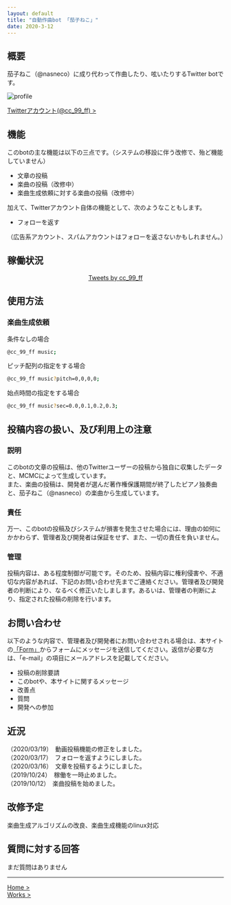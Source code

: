 ```yaml
---
layout: default
title: "自動作曲bot 「茄子ねこ」"
date: 2020-3-12
---
```


## 概要

茄子ねこ（@nasneco）に成り代わって作曲したり、呟いたりするTwitter botです。

 ![profile](https://nakashimas.github.io/img/nasneco/profile.png "profile")

[Twitterアカウント(@cc_99_ff) >](https://twitter.com/cc_99_ff)

## 機能

このbotの主な機能は以下の三点です。（システムの移設に伴う改修で、殆ど機能していません）

- 文章の投稿
- 楽曲の投稿（改修中）
- 楽曲生成依頼に対する楽曲の投稿（改修中）

加えて、Twitterアカウント自体の機能として、次のようなこともします。

- フォローを返す

（広告系アカウント、スパムアカウントはフォローを返さないかもしれません。）

## 稼働状況

<div style="text-align:center;">
    <a class="twitter-timeline" data-width="320" data-height="400" data-chrome="transparent nofooter" data-link-color="#ff8080" href="https://twitter.com/cc_99_ff?ref_src=twsrc%5Etfw">
        Tweets by cc_99_ff
    </a>
    <script async src="https://platform.twitter.com/widgets.js" charset="utf-8"></script>
</div>

## 使用方法

### 楽曲生成依頼

条件なしの場合

```sh
@cc_99_ff music;
```

ピッチ配列の指定をする場合

```sh
@cc_99_ff music?pitch=0,0,0,0;
```

始点時間の指定をする場合

```sh
@cc_99_ff music?sec=0.0,0.1,0.2,0.3;
```

## 投稿内容の扱い、及び利用上の注意

### 説明

このbotの文章の投稿は、他のTwitterユーザーの投稿から独自に収集したデータと、MCMCによって生成しています。  
また、楽曲の投稿は、開発者が選んだ著作権保護期間が終了したピアノ独奏曲と、茄子ねこ（@nasneco）の楽曲から生成しています。  

### 責任

万一、このbotの投稿及びシステムが損害を発生させた場合には、理由の如何にかかわらず、管理者及び開発者は保証をせず、また、一切の責任を負いません。  

### 管理

投稿内容は、ある程度制御が可能です。そのため、投稿内容に権利侵害や、不適切な内容があれば、下記のお問い合わせ先までご連絡ください。管理者及び開発者の判断により、なるべく修正いたしまします。あるいは、管理者の判断により、指定された投稿の削除を行います。

## お問い合わせ

以下のような内容で、管理者及び開発者にお問い合わせされる場合は、本サイトの[「Form」](#infoform)からフォームにメッセージを送信してください。返信が必要な方は、「e-mail」の項目にメールアドレスを記載してください。  

- 投稿の削除要請
- このbotや、本サイトに関するメッセージ
- 改善点
- 質問
- 開発への参加

## 近況

（2020/03/19）　動画投稿機能の修正をしました。  
（2020/03/17）　フォローを返すようにしました。  
（2020/03/16）　文章を投稿するようにしました。  
（2019/10/24）　稼働を一時止めました。  
（2019/10/12）　楽曲投稿を始めました。  

## 改修予定

楽曲生成アルゴリズムの改良、楽曲生成機能のlinux対応

## 質問に対する回答

まだ質問はありません

<hr>

[Home >](https://nakashimas.github.io/index.html)  
[Works >](https://nakashimas.github.io/docs/works/works.html)